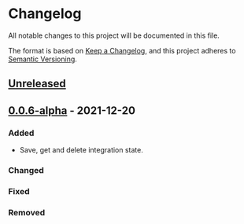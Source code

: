 # Changelog

All notable changes to this project will be documented in this file.

The format is based on [Keep a Changelog](https://keepachangelog.com/en/1.0.0/),
and this project adheres to [Semantic Versioning](https://semver.org/spec/v2.0.0.html).

## [Unreleased]

## [0.0.6-alpha] - 2021-12-20

### Added

-   Save, get and delete integration state.

### Changed

### Fixed

### Removed

[Unreleased]: https://github.com/dev-senior-com-br/seniorx-integration-state-api/compare/0.0.6-alpha...HEAD

[0.0.6-alpha]: https://github.com/dev-senior-com-br/seniorx-integration-state-api/compare/296bdec29601b43011010c4701d2dc91eb35989a...0.0.6-alpha
